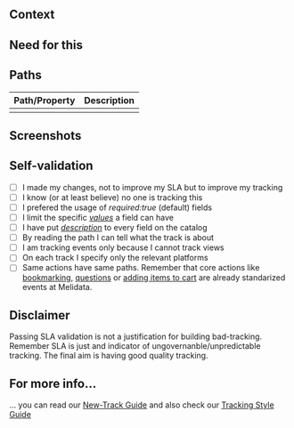 [//]: # (Tracks catalog PR template, delete if else! If you need to use BI Integration PR template, update your URL to template=NEW_EXTRACT_TEMPLATE.md)


## Context
[//]: # (Explain the context of your tracks so we can help you better)  	


## Need for this
[//]: # (Explain why do you need to track this, or who is asking for it.)  	

## Paths  	
[//]: # (Describe the paths or properties you are adding)  	

| Path/Property | Description |	
|---------------|-------------|	
|  |  |	


## Screenshots  	
[//]: # (Screenshots showing the view or the flow to be tracked are much appreciated!)  	

## Self-validation  	
[//]: # (Does your track check the following?)  	

- [ ] I made my changes, not to improve my SLA but to improve my tracking 	
- [ ] I know (or at least believe) no one is tracking this  	
- [ ] I prefered the usage of _required:true_ (default) fields	
- [ ] I limit the specific [_values_](https://github.com/mercadolibre/melidata-catalog/wiki/New-Track#descriptions-and-values-tags) a field can have	
- [ ] I have put [_description_](https://github.com/mercadolibre/melidata-catalog/wiki/New-Track#descriptions-and-values-tags) to every field on the catalog	
- [ ] By reading the path I can tell what the track is about	
- [ ] I am tracking events only because I cannot track views  	
- [ ] On each track I specify only the relevant platforms   	
- [ ] Same actions have same paths. Remember that core actions like [bookmarking](https://github.com/mercadolibre/melidata-catalog/blob/master/definitions/src/main/resources/catalog/bookmarks.groovy), [questions](https://github.com/mercadolibre/melidata-catalog/blob/master/definitions/src/main/resources/catalog/questions.groovy) or [adding items to cart](https://github.com/mercadolibre/melidata-catalog/blob/master/definitions/src/main/resources/catalog/add_to_cart.groovy) are already standarized events at Melidata. 	

## Disclaimer	
Passing SLA validation is not a justification for building bad-tracking. Remember SLA is just and indicator of ungovernanble/unpredictable tracking. The final aim is having good quality tracking.	


## For more info...  	
... you can read our [New-Track Guide](https://github.com/mercadolibre/melidata-catalog/wiki/New-Track) and also check our [Tracking Style Guide](https://github.com/mercadolibre/melidata-catalog/wiki/Tracking-Style-Guide) 	
